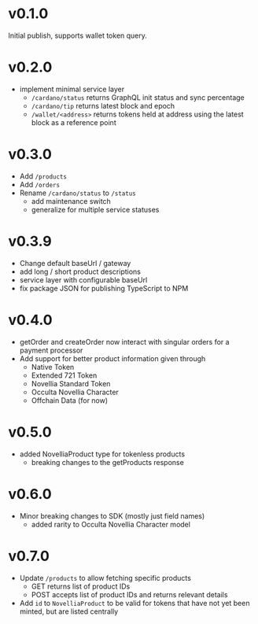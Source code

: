 # v0.1.0
Initial publish, supports wallet token query.

# v0.2.0
- implement minimal service layer
  - `/cardano/status` returns GraphQL init status and sync percentage
  - `/cardano/tip` returns latest block and epoch
  - `/wallet/<address>` returns tokens held at address using the latest block as a reference point

# v0.3.0
- Add `/products`
- Add `/orders`
- Rename `/cardano/status` to `/status`
  - add maintenance switch
  - generalize for multiple service statuses

# v0.3.9
- Change default baseUrl / gateway
- add long / short product descriptions
- service layer with configurable baseUrl
- fix package JSON for publishing TypeScript to NPM

# v0.4.0
- getOrder and createOrder now interact with singular orders for a payment processor
- Add support for better product information given through
  - Native Token
  - Extended 721 Token
  - Novellia Standard Token
  - Occulta Novellia Character
  - Offchain Data (for now)

# v0.5.0
- added NovelliaProduct type for tokenless products
  - breaking changes to the getProducts response

# v0.6.0
- Minor breaking changes to SDK (mostly just field names)
  - added rarity to Occulta Novellia Character model

# v0.7.0
- Update `/products` to allow fetching specific products
  - GET returns list of product IDs
  - POST accepts list of product IDs and returns relevant details
- Add `id` to `NovelliaProduct` to be valid for tokens that have not yet been minted, but are listed centrally
